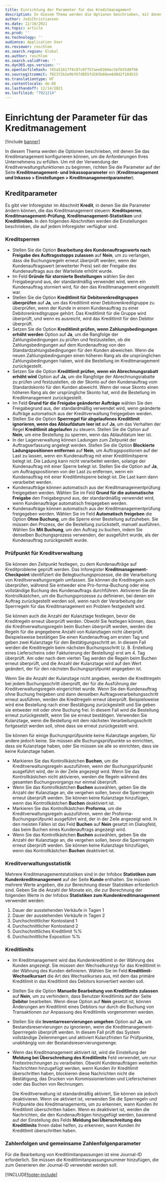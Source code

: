 ```yaml
---
title: Einrichtung der Parameter für das Kreditmanagement
description: In diesem Thema werden die Optionen beschrieben, mit denen Sie das Kreditmanagement konfigurieren können, um die Anforderungen Ihres Unternehmens zu erfüllen.
author: JodiChristiansen
ms.date: 12/10/2021
ms.topic: article
ms.prod: ''
ms.technology: ''
audience: Application User
ms.reviewer: roschlom
ms.search.region: Global
ms.author: roschlom
ms.search.validFrom: ''
ms.dyn365.ops.version: ''
ms.openlocfilehash: 745a51617f8c87c0f757aee0304ec3efb55d0f98
ms.sourcegitcommit: f82372b1e9bf67d055fd265b68ee6d0d2f10d533
ms.translationtype: HT
ms.contentlocale: de-DE
ms.lasthandoff: 12/14/2021
ms.locfileid: "7921214"
---
```

# <a name="credit-management-parameters-setup"></a>Einrichtung der Parameter für das Kreditmanagement

[!include [banner](../includes/banner.md)]

In diesem Thema werden die Optionen beschrieben, mit denen Sie das Kreditmanagement konfigurieren können, um die Anforderungen Ihres Unternehmens zu erfüllen. Um mit der Verwendung der Kreditverwaltungsfunktionen zu beginnen, richten Sie die Parameter auf der Seite **Kreditmanagement- und Inkassoparameter** ein (**Kreditmanagement und Inkasso \> Einstellungen \> Kreditmanagementparameter**).

## <a name="credit-parameters"></a>Kreditparameter

Es gibt vier Inforegister im Abschnitt **Kredit**, in denen Sie die Parameter ändern können, die das Kreditmanagement steuern: **Kreditsperren**, **Kreditmanagement-Prüfung**, **Kreditmanagement-Statistiken** und **Kreditlimiten**. In den folgenden Abschnitten werden die Einstellungen beschrieben, die auf jedem Inforegister verfügbar sind.

### <a name="credit-holds"></a>Kreditsperren

- Stellen Sie die Option **Bearbeitung des Kundenauftragswerts nach Freigabe des Auftragsstopps zulassen** auf **Nein**, um zu verlangen, dass die Buchungsregeln erneut überprüft werden, wenn der Kundenauftragswert (erweiterter Preis) seit der Freigabe des Kundenauftrags aus der Warteliste erhöht wurde.
- Im Feld **Gründe für stornierte Bestellungen** wählen Sie den Freigabegrund aus, der standardmäßig verwendet wird, wenn ein Kundenauftrag storniert wird, für den das Kreditmanagement eingestellt war.
- Stellen Sie die Option **Kreditlimit für Debitorenkreditgruppen überprüfen** auf **Ja**, um das Kreditlimit einer Debitorenkreditgruppe zu überprüfen, wenn der Kunde in einem Kundenauftrag zu einer Debitorenkreditgruppe gehört. Das Kreditlimit für die Gruppe wird überprüft, und wenn es ausreicht, wird das Kreditlimit für den Debitor überprüft.
- Setzen Sie die Option **Kreditlimit prüfen, wenn Zahlungsbedingungen erhöht werden** Option auf **Ja**, um die Rangfolge der Zahlungsbedingungen zu prüfen und festzustellen, ob die Zahlungsbedingungen auf dem Kundenauftrag von den Standardzahlungsbedingungen für den Kunden abweichen. Wenn die neuen Zahlungsbedingungen einen höheren Rang als die ursprünglichen Zahlungsbedingungen haben, wird die Bestellung im Kreditmanagement zurückgestellt.
- Setzen Sie die Option **Kreditlimit prüfen, wenn ein Abrechnungsrabatt erhöht wird** Option auf **Ja**, um die Rangfolge der Abrechnungsrabatte zu prüfen und festzustellen, ob der Skonto auf den Kundenauftrag vom Standardskonto für den Kunden abweicht. Wenn der neue Skonto einen höheren Rang als der ursprüngliche Skonto hat, wird die Bestellung im Kreditmanagement zurückgestellt.
- Im Feld **Grund für die Freigabe geänderter Aufträge** wählen Sie den Freigabegrund aus, der standardmäßig verwendet wird, wenn geänderte Aufträge automatisch aus der Kreditverwaltung freigegeben werden.
- Stellen Sie die Option **Sperrregel für abgelaufenes Kreditlimit ignorieren, wenn das Ablaufdatum leer ist** auf **Ja**, um das Verhalten der Regel **Kreditlimit abgelaufen** zu steuern. Stellen Sie die Option auf **Nein**, um eine Bestellung zu sperren, wenn das Ablaufdatum leer ist.
- In der Lagerverwaltung können Ladungen zum Zeitpunkt der Auftragserfassung angelegt werden. Stellen Sie die Option **Blockierte Ladungspositionen entfernen** auf **Nein**, um Auftragspositionen auf der Last zu lassen, wenn ein Kundenauftrag mit einer Kreditlimitsperre belegt ist. Die Ladung kann nicht verarbeitet werden, solange der Kundenauftrag mit einer Sperre belegt ist. Stellen Sie die Option auf **Ja**, um Auftragspositionen von der Last zu entfernen, wenn ein Kundenauftrag mit einer Kreditlimitsperre belegt ist. Die Last kann dann verarbeitet werden.
- Kundenaufträge können automatisch aus der Kreditmanagementprüfung freigegeben werden. Wählen Sie im Feld **Grund für die automatische Freigabe** den Freigabegrund aus, der standardmäßig verwendet wird, wenn Kundenaufträge automatisch freigegeben werden.
- Kundenaufträge können automatisch aus der Kreditmanagementprüfung freigegeben werden. Wählen Sie im Feld **Automatisch freigeben** die Option **Ohne Buchung**, um die Sperre einer Bestellung aufzuheben. Sie müssen den Prozess, der die Bestellung zurückstellt, manuell ausführen. Wählen Sie **Mit Buchung**, um den Auftrag zu buchen, indem Sie denselben Buchungsprozess verwenden, der ausgeführt wurde, als der Kundenauftrag zurückgestellt wurde.

### <a name="credit-management-checkpoint"></a>Prüfpunkt für Kreditverwaltung

Sie können den Zeitpunkt festlegen, zu dem Kundenaufträge auf Kreditprobleme geprüft werden. Das Inforegister **Kreditmanagement-Checkpoint** identifiziert die Belegbuchungsprozesse, die die Verarbeitung von Kreditverwaltungsregeln umfassen. Sie können die Kreditregeln auch überprüfen, während Sie entweder eine Pro-forma-Buchung oder eine vollständige Buchung des Kundenauftrags durchführen. Aktivieren Sie die Kontrollkästchen, um die Buchungsprozesse zu definieren, bei denen ein Auftrag zurückgestellt werden soll, wenn nach der Verarbeitung der Sperrregeln für das Kreditmanagement ein Problem festgestellt wird.

Sie können auch die Anzahl der Kulanztage festlegen, bevor die Kreditregeln erneut überprüft werden. Obwohl Sie festlegen können, dass die Kreditverwaltungsregeln beim Buchen überprüft werden, werden die Regeln für die angegebene Anzahl von Kulanztagen nicht überprüft. Beispielsweise bestätigen Sie einen Kundenauftrag am ersten Tag und geben zwei Kulanztage für den Bestätigungsschritt an. In diesem Fall werden die Kreditregeln beim nächsten Buchungsschritt (z. B. Erstellung eines Lieferscheins oder Fakturierung der Bestellung) erst am 4. Tag überprüft. Am oder nach dem vierten Tag werden die Regeln beim Buchen erneut überprüft, und die Anzahl der Kulanztage wird auf den Wert geändert, der für den nächsten Buchungsprüfpunkt angegeben ist.

Wenn Sie die Anzahl der Kulanztage nicht angeben, werden die Kreditregeln bei jedem Buchungsschritt überprüft, der für die Ausführung der Kreditverwaltungsregeln eingerichtet wurde. Wenn Sie den Kundenauftrag ohne Buchung freigeben und dann denselben Auftragsverarbeitungsschritt erneut ausführen, werden die Kreditregeln erneut überprüft. Beispielsweise wird eine Bestellung nach einer Bestätigung zurückgestellt und Sie geben sie entweder mit oder ohne Buchung frei. In diesem Fall wird die Bestellung erneut zurückgestellt, wenn Sie sie erneut bestätigen. Verwenden Sie Kulanztage, wenn die Bestellung mit dem nächsten Verarbeitungsschritt fortgesetzt werden soll, ohne dass sie erneut zurückgestellt wird.

Sie können für einige Buchungsprüfpunkte keine Kulanztage angeben, für andere jedoch keine. Sie müssen alle Buchungsprüfpunkte so einrichten, dass sie Kulanztage haben, oder Sie müssen sie alle so einrichten, dass sie keine Kulanztage haben.

- Markieren Sie das Kontrollkästchen **Buchen**, um die Kreditverwaltungsregeln auszuführen, wenn der Buchungsprüfpunkt ausgeführt wird, der in der Zeile angezeigt wird. Wenn Sie das Kontrollkästchen nicht aktivieren, werden die Regeln während des gesamten Buchungsvorgangs nur einmal überprüft.
- Wenn Sie das Kontrollkästchen **Buchen** auswählen, geben Sie die Anzahl der Kulanztage an, die vergehen sollen, bevor die Sperrregeln erneut überprüft werden. Sie können keine Kulanztage hinzufügen, wenn das Kontrollkästchen **Buchen** deaktiviert ist.
- Markieren Sie das Kontrollkästchen **Proforma**, um die Kreditverwaltungsregeln auszuführen, wenn der Proforma-Buchungsprüfpunkt ausgeführt wird, der in der Zeile angezeigt wird. In den meisten Fällen ist das Feld **Buchen** auf **Nein** gesetzt im Dialogfeld, das beim Buchen eines Kundenauftrags angezeigt wird.
- Wenn Sie das Kontrollkästchen **Buchen** auswählen, geben Sie die Anzahl der Kulanztage an, die vergehen sollen, bevor die Sperrregeln erneut überprüft werden. Sie können keine Kulanztage hinzufügen, wenn das Kontrollkästchen **Buchen** deaktiviert ist.

### <a name="credit-management-statistics"></a>Kreditverwaltungsstatistik

Mehrere Kreditmanagementstatistiken sind in der Infobox **Statistiken zum Kundenkreditmanagement** auf der Seite **Kunde** enthalten. Sie müssen mehrere Werte angeben, die zur Berechnung dieser Statistiken erforderlich sind. Geben Sie die Anzahl der Monate ein, die zur Berechnung der folgenden Werte in der Infobox **Statistiken zum Kundenkreditmanagement** verwendet werden:

1. Dauer der ausstehenden Verkäufe in Tagen 1
2. Dauer der ausstehenden Verkäufe in Tagen 2
3. Durchschnittlicher Kontostand 1
4. Durchschnittlicher Kontostand 2
5. Durchschnittliches Kreditlimit %%
6. Durchschnittliche Exposition %%

### <a name="credit-limits"></a>Kreditlimits

- Im Kreditmanagement wird das Kundenkreditlimit in der Währung des Kunden angezeigt. Sie müssen den Wechselkurstyp für das Kreditlimit in der Währung des Kunden definieren. Wählen Sie im Feld **Kreditlimit-Wechselkursart** die Art des Wechselkurses aus, mit dem das primäre Kreditlimit in das Kreditlimit des Debitors konvertiert werden soll.
- Stellen Sie die Option **Manuelle Bearbeitung von Kreditlimits zulassen** auf **Nein**, um zu verhindern, dass Benutzer Kreditlimits auf der Seite **Debitor** bearbeiten. Wenn diese Option auf **Nein** gesetzt ist, können Änderungen am Kreditlimit eines Debitors nur durch die Buchung von Transaktionen zur Anpassung des Kreditlimits vorgenommen werden.
- Stellen Sie die **Inventarreservierungen umgehen** Option auf **Ja**, um Bestandsreservierungen zu ignorieren, wenn die Kreditmanagement-Sperrregeln überprüft werden. In diesem Fall prüft das System vollständige Zeilenmengen und aktiviert Kulanzfristen für Prüfpunkte, unabhängig von der Bestandsreservierungsmenge.
- Wenn das Kreditmanagement aktiviert ist, wird die Einstellung der **Meldung bei Überschreitung des Kreditlimits** Feld verwendet, um nur Freitextrechnungen zu verarbeiten. Obwohl Kundenaufträgen weiterhin Nachrichten hinzugefügt werden, wenn Kunden ihr Kreditlimit überschritten haben, blockieren diese Nachrichten nicht die Bestätigung, das Drucken von Kommissionierlisten und Lieferscheinen oder das Buchen von Rechnungen.

    Die Kreditverwaltung ist standardmäßig aktiviert, Sie können sie jedoch deaktivieren. Wenn sie aktiviert ist, verwenden Sie die Sperrregeln und Prüfpunkte des Kreditmanagements, um zu erkennen, wann Kunden ihr Kreditlimit überschritten haben. Wenn es deaktiviert ist, werden die Nachrichten, die den Kundenaufträgen hinzugefügt werden, basierend auf der Einstellung des Felds **Meldung bei Überschreitung des Kreditlimits** Ihnen dabei helfen, zu erkennen, wann Kunden ihr Kreditlimit überschritten haben.

### <a name="number-sequences-and-shared-number-sequence-parameters"></a>Zahlenfolgen und gemeinsame Zahlenfolgenparameter

Für die Bearbeitung von Kreditlimitanpassungen ist eine Journal-ID erforderlich. Sie müssen die Kreditlimitanpassungsnummer hinzufügen, die zum Generieren der Journal-ID verwendet werden soll.


[!INCLUDE[footer-include](../../includes/footer-banner.md)]
